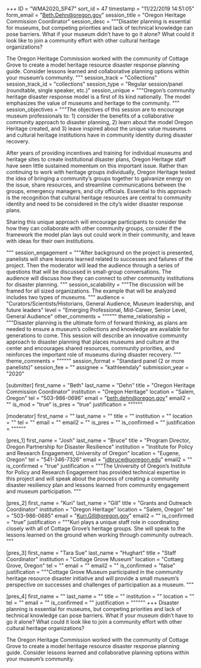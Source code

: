 +++
ID = "WMA2020_SP47"
sort_id = 47
timestamp = "11/22/2019 14:51:05"
form_email = "Beth.Dehn@oregon.gov"
session_title = "Oregon Heritage Commission Coordinator"
session_desc = """Disaster planning is essential for museums, but competing priorities and lack of technical knowledge can pose barriers. What if your museum didn’t have to go it alone? What could it look like to join a community effort with other cultural heritage organizations?

The Oregon Heritage Commission worked with the community of Cottage Grove to create a model heritage resource disaster response planning guide. Consider lessons learned and collaborative planning options within your museum’s community.  """
session_track = "Collections"
session_track_id = "collections"
session_type = "Regular session/panel (roundtable, single speaker, etc.)"
session_unique = """Oregon’s community heritage disaster response model is a first of its kind nationally. The model emphasizes the value of museums and heritage to the community. """
session_objectives = """The objectives of this session are to encourage museum professionals to: 1) consider the benefits of a collaborative community approach to disaster planning, 2) learn about the model Oregon Heritage created, and 3) leave inspired about the unique value museums and cultural heritage institutions have in community identity during disaster recovery.

After years of providing incentives and training for individual museums and heritage sites to create institutional disaster plans, Oregon Heritage staff have seen little sustained momentum on this important issue. Rather than continuing to work with heritage groups individually, Oregon Heritage tested the idea of bringing a community’s groups together to galvanize energy on the issue, share resources, and streamline communications between the groups, emergency managers, and city officials. Essential to this approach is the recognition that cultural heritage resources are central to community identity and need to be considered in the city’s wider disaster response plans.

Sharing this unique approach will encourage participants to consider the how they can collaborate with other community groups, consider if the framework the model plan lays out could work in their community, and leave with ideas for their own institutions.

"""
session_engagement = """After background on the project is presented, panelists will share lessons learned related to successes and failures of the project. Then the moderator will lead the audience through a series of questions that will be discussed in small-group conversations. The audience will discuss how they can connect to other community institutions for disaster planning. """
session_scalability = """The discussion will be framed for all sized organizations. The example that will be analyzed includes two types of museums. """
audience = "Curators/Scientists/Historians, General Audience, Museum leadership, and future leaders"
level = "Emerging Professional, Mid-Career, Senior Level, General Audience"
other_comments = """"""
theme_relationship = """Disaster planning is the ultimate form of forward thinking, as plans are needed to ensure a museum’s collections and knowledge are available for generations to come. This session will describe an innovative community approach to disaster planning that places museums and culture at the center and encourages shared resources, community priorities, and reinforces the important role of museums during disaster recovery. """
theme_comments = """"""
session_format = "Standard panel (2 or more panelists)"
session_fee = ""
assignee = "kathleendaly"
submission_year = "2020"

[submitter]
first_name = "Beth"
last_name = "Dehn"
title = "Oregon Heritage Commission Coordinator"
institution = "Oregon Heritage"
location = "Salem, Oregon"
tel = "503-986-0696"
email = "beth.dehn@oregon.gov"
email2 = ""
is_mod = "true"
is_pres = "true"
justification = """"""

[moderator]
first_name = ""
last_name = ""
title = ""
institution = ""
location = ""
tel = ""
email = ""
email2 = ""
is_pres = ""
is_confirmed = ""
justification = """"""

[pres_1]
first_name = "Josh"
last_name = "Bruce"
title = "Program Director, Oregon Partnership for Disaster Resilience"
institution = "Institute for Policy and Research Engagement, University of Oregon"
location = "Eugene, Oregon"
tel = "541-346-7326"
email = "jdbruce@uoregon.edu"
email2 = ""
is_confirmed = "true"
justification = """The University of Oregon’s Institute for Policy and Research Engagement has provided technical expertise in this project and will speak about the process of creating a community disaster resiliency plan and lessons learned from community engagement and museum participation. """

[pres_2]
first_name = "Kuri"
last_name = "Gill"
title = "Grants and Outreach Coordinator"
institution = "Oregon Heritage"
location = "Salem, Oregon"
tel = "503-986-0685"
email = "Kuri.Gill@oregon.gov"
email2 = ""
is_confirmed = "true"
justification = """Kuri plays a unique staff role in coordinating closely with all of Cottage Grove’s heritage groups. She will speak to the lessons learned on the ground when working through community outreach. """

[pres_3]
first_name = "Tara Sue"
last_name = "Hughart"
title = "Staff Coordinator"
institution = "Cottage Grove Museum"
location = "Cottaeg Grove, Oregon"
tel = ""
email = ""
email2 = ""
is_confirmed = "false"
justification = """Cottage Grove Museum participated in the community heritage resource disaster initiative and will provide a small museum’s perspective on successes and challenges of participation as a museum. """

[pres_4]
first_name = ""
last_name = ""
title = ""
institution = ""
location = ""
tel = ""
email = ""
is_confirmed = ""
justification = """"""
+++
Disaster planning is essential for museums, but competing priorities and lack of technical knowledge can pose barriers. What if your museum didn’t have to go it alone? What could it look like to join a community effort with other cultural heritage organizations?

The Oregon Heritage Commission worked with the community of Cottage Grove to create a model heritage resource disaster response planning guide. Consider lessons learned and collaborative planning options within your museum’s community.  